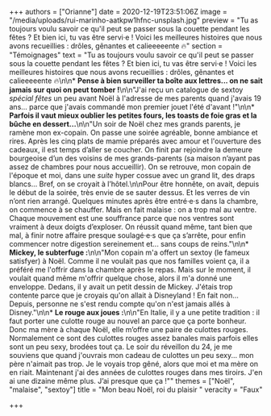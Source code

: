 +++
authors = ["Orianne"]
date = 2020-12-19T23:51:06Z
image = "/media/uploads/rui-marinho-aatkpw1hfnc-unsplash.jpg"
preview = "Tu as toujours voulu savoir ce qu'il peut se passer sous la couette pendant les fêtes ? Et bien ici, tu vas être servi·e ! Voici les meilleures histoires que nous avons recueillies : drôles, gênantes et calieeeeente 🔥"
section = "Témoignages"
text = "Tu as toujours voulu savoir ce qu'il peut se passer sous la couette pendant les fêtes ? Et bien ici, tu vas être servi·e ! Voici les meilleures histoires que nous avons recueillies : drôles, gênantes et calieeeeente 🔥\n\n* **Pense à bien surveiller ta boîte aux lettres... on ne sait jamais sur quoi on peut tomber !**\n\n\"J'ai reçu un catalogue de sextoy _spécial fêtes_ un peu avant Noël à l'adresse de mes parents quand j'avais 19 ans... parce que j'avais commandé mon premier jouet l'été d'avant !\"\n\n* **Parfois il vaut mieux oublier les petites fours, les toasts de foie gras et la bûche en dessert...**\n\n\"Un soir de Noël chez mes grands parents, je ramène mon ex-copain. On passe une soirée agréable, bonne ambiance et rires. Après les cinq plats de mamie préparés avec amour et l'ouverture des cadeaux, il est temps d’aller se coucher. On finit par rejoindre la demeure bourgeoise d’un des voisins de mes grands-parents (sa maison n’ayant pas assez de chambres pour nous accueillir). On se retrouve, mon copain de l'époque et moi, dans une _suite_ hyper cossue avec un grand lit, des draps blancs... Bref, on se croyait à l’hôtel.\n\nPour être honnête, on avait, depuis le début de la soirée, très envie de se sauter dessus. Et les verres de vin n’ont rien arrangé. Quelques minutes après être entré·e·s dans la chambre, on commence à se chauffer. Mais en fait malaise : on a trop mal au ventre. Chaque mouvement est une souffrance parce que nos ventres sont vraiment à deux doigts d’exploser. On réussit quand même, tant bien que mal, à finir notre affaire presque soulagé·e·s que ça s’arrête, pour enfin commencer notre digestion sereinement et... sans coups de reins.\"\n\n* **Mickey, le subterfuge :**\n\n\"Mon copain m'a offert un sextoy (le fameux satisfyer) à Noël. Comme il ne voulait pas que nos familles voient ça, il a préféré me l'offrir dans la chambre après le repas. Mais sur le moment, il voulait quand même m'offrir quelque chose, alors il m'a donné une enveloppe. Dedans, il y avait un petit dessin de Mickey. J'étais trop contente parce que je croyais qu'on allait à Disneyland ! En fait non... Depuis, personne ne s'est rendu compte qu'on n'est jamais allés à Disney.\"\n\n* **Le rouge aux joues :**\n\n\"En Italie, il y a une petite tradition : il faut porter une culotte rouge au nouvel an parce que ça porte bonheur. Donc ma mère à chaque Noël, elle m’offre une paire de culottes rouges. Normalement ce sont des culottes rouges assez banales mais parfois elles sont un peu sexy, brodées tout ça. Le soir du réveillon du 24, je me souviens que quand j'ouvrais mon cadeau de culottes un peu sexy... mon père n'aimait pas trop. Je le voyais trop gêné, alors que moi et ma mère on en riait. Maintenant j'ai des années de culottes rouges dans mes tiroirs. J'en ai une dizaine même plus. J’ai presque que ça !\""
themes = ["Noël", "malaise", "sextoy"]
title = "Mon beau Noël, roi du plaisir "
veracity = "Faux"

+++
